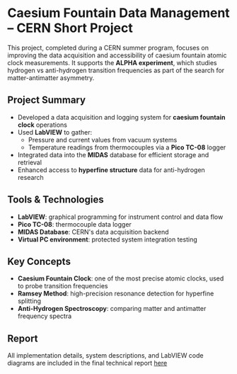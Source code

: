 # Caesium Fountain Data Management – CERN Short Project

This project, completed during a CERN summer program, focuses on improving the data acquisition and accessibility of caesium fountain atomic clock measurements. It supports the **ALPHA experiment**, which studies hydrogen vs anti-hydrogen transition frequencies as part of the search for matter-antimatter asymmetry.

## Project Summary

- Developed a data acquisition and logging system for **caesium fountain clock** operations
- Used **LabVIEW** to gather:
  - Pressure and current values from vacuum systems
  - Temperature readings from thermocouples via a **Pico TC-08** logger
- Integrated data into the **MIDAS** database for efficient storage and retrieval
- Enhanced access to **hyperfine structure** data for anti-hydrogen research

## Tools & Technologies

- **LabVIEW**: graphical programming for instrument control and data flow
- **Pico TC-08**: thermocouple data logger
- **MIDAS Database**: CERN's data acquisition backend
- **Virtual PC environment**: protected system integration testing

## Key Concepts

- **Caesium Fountain Clock**: one of the most precise atomic clocks, used to probe transition frequencies
- **Ramsey Method**: high-precision resonance detection for hyperfine splitting
- **Anti-Hydrogen Spectroscopy**: comparing matter and antimatter frequency spectra

## Report

All implementation details, system descriptions, and LabVIEW code diagrams are included in the final technical report [here](CERN_Short_project%20%281%29.pdf)
